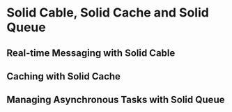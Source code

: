 # Solid Cable, Solid Cache and Solid Queue


## Real-time Messaging with Solid Cable


## Caching with Solid Cache


## Managing Asynchronous Tasks with Solid Queue

